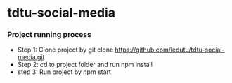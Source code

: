 # tdtu-social-media

### Project running process
* Step 1: Clone project by git clone https://github.com/ledutu/tdtu-social-media.git
* Step 2: cd to project folder and run npm install
* step 3: Run project by npm start
   
